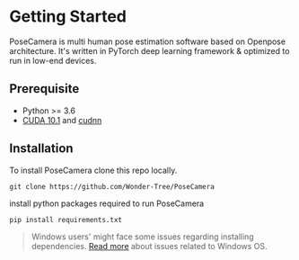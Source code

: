 # Getting Started

PoseCamera is multi human pose estimation software based on Openpose architecture. It's written in PyTorch deep learning framework & optimized to run in low-end devices.

## Prerequisite
* Python >= 3.6
* [CUDA 10.1](https://developer.nvidia.com/cuda-downloads) and [cudnn](https://developer.nvidia.com/cudnn)

## Installation
To install PoseCamera clone this repo locally. 
```
git clone https://github.com/Wonder-Tree/PoseCamera
```

install python packages required to run PoseCamera
```
pip install requirements.txt
```
> Windows users' might face some issues regarding installing dependencies. [Read more](pages/troubleshooting.md) about issues related to Windows OS.